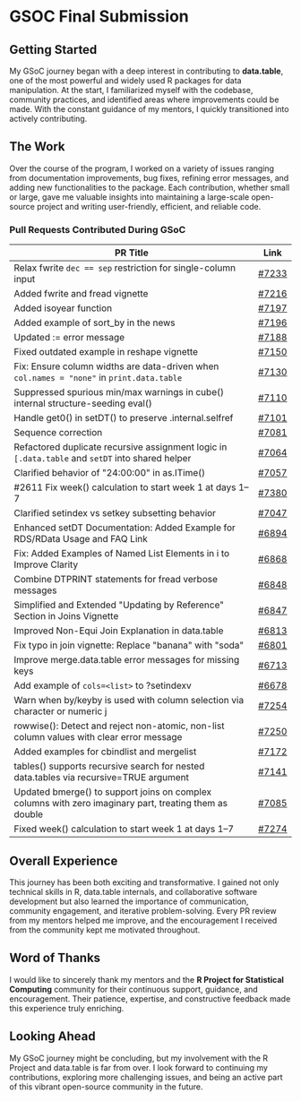# GSOC Final Submission

## Getting Started
My GSoC journey began with a deep interest in contributing to **data.table**, one of the most powerful and widely used R packages for data manipulation. At the start, I familiarized myself with the codebase, community practices, and identified areas where improvements could be made. With the constant guidance of my mentors, I quickly transitioned into actively contributing.

## The Work
Over the course of the program, I worked on a variety of issues ranging from documentation improvements, bug fixes, refining error messages, and adding new functionalities to the package. Each contribution, whether small or large, gave me valuable insights into maintaining a large-scale open-source project and writing user-friendly, efficient, and reliable code.

### Pull Requests Contributed During GSoC

| PR Title                                                                                                         | Link                                                                 |
|------------------------------------------------------------------------------------------------------------------|----------------------------------------------------------------------|
| Relax fwrite `dec == sep` restriction for single-column input                                                    | [#7233](https://github.com/Rdatatable/data.table/pull/7233)          |
| Added fwrite and fread vignette                                                                                  | [#7216](https://github.com/Rdatatable/data.table/pull/7216)          |
| Added isoyear function                                                                                           | [#7197](https://github.com/Rdatatable/data.table/pull/7197)          |
| Added example of sort_by in the news                                                                             | [#7196](https://github.com/Rdatatable/data.table/pull/7196)          |
| Updated := error message                                                                                         | [#7188](https://github.com/Rdatatable/data.table/pull/7188)          |
| Fixed outdated example in reshape vignette                                                                       | [#7150](https://github.com/Rdatatable/data.table/pull/7150)          |
| Fix: Ensure column widths are data-driven when `col.names = "none"` in `print.data.table`                        | [#7130](https://github.com/Rdatatable/data.table/pull/7130)          |
| Suppressed spurious min/max warnings in cube() internal structure-seeding eval()                                 | [#7110](https://github.com/Rdatatable/data.table/pull/7110)          |
| Handle get0() in setDT() to preserve .internal.selfref                                                           | [#7101](https://github.com/Rdatatable/data.table/pull/7101)          |
| Sequence correction                                                                                              | [#7081](https://github.com/Rdatatable/data.table/pull/7081)          |
| Refactored duplicate recursive assignment logic in `[.data.table` and `setDT` into shared helper                 | [#7064](https://github.com/Rdatatable/data.table/pull/7064)          |
| Clarified behavior of "24:00:00" in as.ITime()                                                                   | [#7057](https://github.com/Rdatatable/data.table/pull/7057)          |
| #2611 Fix week() calculation to start week 1 at days 1–7                                                         | [#7380](https://github.com/Rdatatable/data.table/pull/7380)          |
| Clarified setindex vs setkey subsetting behavior                                                                 | [#7047](https://github.com/Rdatatable/data.table/pull/7047)          |
| Enhanced setDT Documentation: Added Example for RDS/RData Usage and FAQ Link                                     | [#6894](https://github.com/Rdatatable/data.table/pull/6894)          |
| Fix: Added Examples of Named List Elements in i to Improve Clarity                                               | [#6868](https://github.com/Rdatatable/data.table/pull/6868)          |
| Combine DTPRINT statements for fread verbose messages                                                            | [#6848](https://github.com/Rdatatable/data.table/pull/6848)          |
| Simplified and Extended "Updating by Reference" Section in Joins Vignette                                        | [#6847](https://github.com/Rdatatable/data.table/pull/6847)          |
| Improved Non-Equi Join Explanation in data.table                                                                 | [#6813](https://github.com/Rdatatable/data.table/pull/6813)          |
| Fix typo in join vignette: Replace "banana" with "soda"                                                          | [#6801](https://github.com/Rdatatable/data.table/pull/6801)          |
| Improve merge.data.table error messages for missing keys                                                         | [#6713](https://github.com/Rdatatable/data.table/pull/6713)          |
| Add example of `cols=<list>` to ?setindexv                                                                       | [#6678](https://github.com/Rdatatable/data.table/pull/6678)          |
| Warn when by/keyby is used with column selection via character or numeric j                                      | [#7254](https://github.com/Rdatatable/data.table/pull/7254)          |
| rowwise(): Detect and reject non-atomic, non-list column values with clear error message                         | [#7250](https://github.com/Rdatatable/data.table/pull/7250)          |
| Added examples for cbindlist and mergelist                                                                       | [#7172](https://github.com/Rdatatable/data.table/pull/7172)          |
| tables() supports recursive search for nested data.tables via recursive=TRUE argument                            | [#7141](https://github.com/Rdatatable/data.table/pull/7141)          |
| Updated bmerge() to support joins on complex columns with zero imaginary part, treating them as double           | [#7085](https://github.com/Rdatatable/data.table/pull/7085)          |
| Fixed week() calculation to start week 1 at days 1–7                                                             | [#7274](https://github.com/Rdatatable/data.table/pull/7274)          |


## Overall Experience
This journey has been both exciting and transformative. I gained not only technical skills in R, data.table internals, and collaborative software development but also learned the importance of communication, community engagement, and iterative problem-solving. Every PR review from my mentors helped me improve, and the encouragement I received from the community kept me motivated throughout.

## Word of Thanks
I would like to sincerely thank my mentors and the **R Project for Statistical Computing** community for their continuous support, guidance, and encouragement. Their patience, expertise, and constructive feedback made this experience truly enriching.  

## Looking Ahead
My GSoC journey might be concluding, but my involvement with the R Project and data.table is far from over. I look forward to continuing my contributions, exploring more challenging issues, and being an active part of this vibrant open-source community in the future.  
